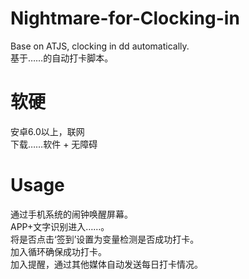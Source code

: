 # Nightmare-for-Clocking-in
Base on ATJS, clocking in dd automatically.  
基于……的自动打卡脚本。  
# 软硬
安卓6.0以上，联网  
下载……软件 + 无障碍  
# Usage
通过手机系统的闹钟唤醒屏幕。  
APP+文字识别进入……。  
将是否点击‘签到’设置为变量检测是否成功打卡。    
加入循环确保成功打卡。  
加入提醒，通过其他媒体自动发送每日打卡情况。  
